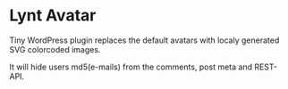 # Lynt Avatar

Tiny WordPress plugin replaces the default avatars with localy generated SVG colorcoded images.

It will hide users md5(e-mails) from the comments, post meta and REST-API.